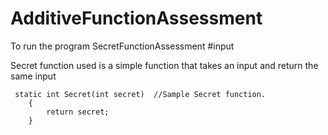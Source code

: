 # AdditiveFunctionAssessment

To run the program
SecretFunctionAssessment #input


Secret function used is a simple function that takes an input and return the same input

     static int Secret(int secret)  //Sample Secret function. 
        {
            return secret;
        }
        
